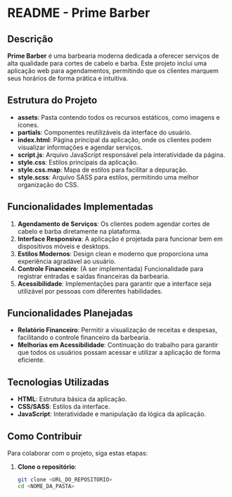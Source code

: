 # README - Prime Barber

## Descrição

**Prime Barber** é uma barbearia moderna dedicada a oferecer serviços de alta qualidade para cortes de cabelo e barba. Este projeto inclui uma aplicação web para agendamentos, permitindo que os clientes marquem seus horários de forma prática e intuitiva.

## Estrutura do Projeto

- **assets**: Pasta contendo todos os recursos estáticos, como imagens e ícones.
- **partials**: Componentes reutilizáveis da interface do usuário.
- **index.html**: Página principal da aplicação, onde os clientes podem visualizar informações e agendar serviços.
- **script.js**: Arquivo JavaScript responsável pela interatividade da página.
- **style.css**: Estilos principais da aplicação.
- **style.css.map**: Mapa de estilos para facilitar a depuração.
- **style.scss**: Arquivo SASS para estilos, permitindo uma melhor organização do CSS.

## Funcionalidades Implementadas

1. **Agendamento de Serviços**: Os clientes podem agendar cortes de cabelo e barba diretamente na plataforma.
2. **Interface Responsiva**: A aplicação é projetada para funcionar bem em dispositivos móveis e desktops.
3. **Estilos Modernos**: Design clean e moderno que proporciona uma experiência agradável ao usuário.
4. **Controle Financeiro**: (A ser implementada) Funcionalidade para registrar entradas e saídas financeiras da barbearia.
5. **Acessibilidade**: Implementações para garantir que a interface seja utilizável por pessoas com diferentes habilidades.

## Funcionalidades Planejadas

- **Relatório Financeiro**: Permitir a visualização de receitas e despesas, facilitando o controle financeiro da barbearia.
- **Melhorias em Acessibilidade**: Continuação do trabalho para garantir que todos os usuários possam acessar e utilizar a aplicação de forma eficiente.

## Tecnologias Utilizadas

- **HTML**: Estrutura básica da aplicação.
- **CSS/SASS**: Estilos da interface.
- **JavaScript**: Interatividade e manipulação da lógica da aplicação.

## Como Contribuir

Para colaborar com o projeto, siga estas etapas:

1. **Clone o repositório**:
   ```bash
   git clone <URL_DO_REPOSITORIO>
   cd <NOME_DA_PASTA>

